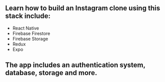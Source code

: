 ## Learn how to build an Instagram clone using this stack include:

- React Native
- Firebase Firestore
- Firebase Storage
- Redux
- Expo

## The app includes an authentication system, database, storage and more.

